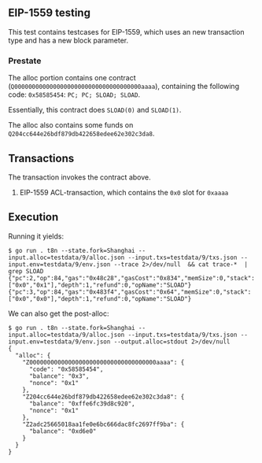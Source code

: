 ## EIP-1559 testing

This test contains testcases for EIP-1559, which uses an new transaction type and has a new block parameter. 

### Prestate

The alloc portion contains one contract (`Q000000000000000000000000000000000000aaaa`), containing the 
following code: `0x58585454`: `PC; PC; SLOAD; SLOAD`.

Essentially, this contract does `SLOAD(0)` and `SLOAD(1)`.

The alloc also contains some funds on `Q204cc644e26bdf879db422658edee62e302c3da8`. 

## Transactions

The transaction invokes the contract above. 

1. EIP-1559 ACL-transaction, which contains the `0x0` slot for `0xaaaa`

## Execution 

Running it yields: 
```
$ go run . t8n --state.fork=Shanghai --input.alloc=testdata/9/alloc.json --input.txs=testdata/9/txs.json --input.env=testdata/9/env.json --trace 2>/dev/null  && cat trace-*  | grep SLOAD
{"pc":2,"op":84,"gas":"0x48c28","gasCost":"0x834","memSize":0,"stack":["0x0","0x1"],"depth":1,"refund":0,"opName":"SLOAD"}
{"pc":3,"op":84,"gas":"0x483f4","gasCost":"0x64","memSize":0,"stack":["0x0","0x0"],"depth":1,"refund":0,"opName":"SLOAD"}
```

We can also get the post-alloc:
```
$ go run . t8n --state.fork=Shanghai --input.alloc=testdata/9/alloc.json --input.txs=testdata/9/txs.json --input.env=testdata/9/env.json --output.alloc=stdout 2>/dev/null
{
  "alloc": {
    "Z000000000000000000000000000000000000aaaa": {
      "code": "0x58585454",
      "balance": "0x3",
      "nonce": "0x1"
    },
    "Z204cc644e26bdf879db422658edee62e302c3da8": {
      "balance": "0xffe6fc39d8c920",
      "nonce": "0x1"
    },
    "Z2adc25665018aa1fe0e6bc666dac8fc2697ff9ba": {
      "balance": "0xd6e0"
    }
  }
}
```